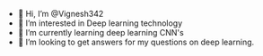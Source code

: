 - 👋 Hi, I’m @Vignesh342
- 👀 I’m interested in Deep learning technology
- 🌱 I’m currently learning deep learning CNN's
- 💞️ I’m looking to get answers for my questions on deep learning.

<!---
Vignesh342/Vignesh342 is a ✨ special ✨ repository because its `README.md` (this file) appears on your GitHub profile.
You can click the Preview link to take a look at your changes.
--->
